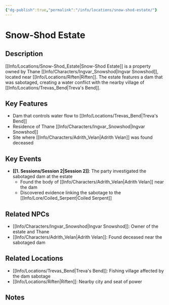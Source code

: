 ```yaml
---
{"dg-publish":true,"permalink":"/info/locations/snow-shod-estate/"}
---
```



# Snow-Shod Estate

## Description
[[Info/Locations/Snow-Shod_Estate\|Snow-Shod Estate]] is a property owned by Thane [[Info/Characters/Ingvar_Snowshod\|Ingvar Snowshod]], located near [[Info/Locations/Riften\|Riften]]. The estate features a dam that was sabotaged, creating a water conflict with the nearby village of [[Info/Locations/Trevas_Bend\|Treva's Bend]].

## Key Features
- Dam that controls water flow to [[Info/Locations/Trevas_Bend\|Treva's Bend]]
- Residence of Thane [[Info/Characters/Ingvar_Snowshod\|Ingvar Snowshod]]
- Site where [[Info/Characters/Adrith_Velan\|Adrith Velan]] was found deceased

## Key Events
- **[[1. Sessions/Session 2\|Session 2]]**: The party investigated the sabotaged dam at the estate
  - Found the body of [[Info/Characters/Adrith_Velan\|Adrith Velan]] near the dam
  - Discovered evidence linking the sabotage to the [[Info/Lore/Coiled_Serpent\|Coiled Serpent]]

## Related NPCs
- [[Info/Characters/Ingvar_Snowshod\|Ingvar Snowshod]]: Owner of the estate and Thane
- [[Info/Characters/Adrith_Velan\|Adrith Velan]]: Found deceased near the sabotaged dam

## Related Locations
- [[Info/Locations/Trevas_Bend\|Treva's Bend]]: Fishing village affected by the dam sabotage
- [[Info/Locations/Riften\|Riften]]: Nearby city and seat of power

## Notes
